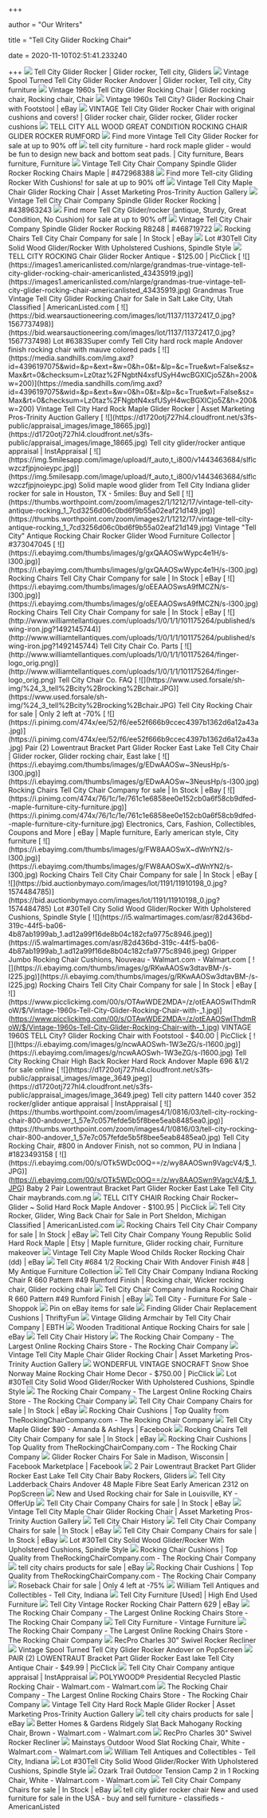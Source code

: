 +++
        
author = "Our Writers"
        
title = "Tell City Glider Rocking Chair"
        
date = 2020-11-10T02:51:41.233240
        
+++
[ ![](https://i.pinimg.com/originals/98/a2/ba/98a2baf739e668ae2f740757d4de78d1.jpg)](https://i.pinimg.com/originals/98/a2/ba/98a2baf739e668ae2f740757d4de78d1.jpg) Tell City Glider Rocker | Glider rocker, Tell city, Gliders
[ ![](https://i.pinimg.com/originals/4b/64/fe/4b64fea1ccccb2ffecb208860b0296b5.jpg)](https://i.pinimg.com/originals/4b/64/fe/4b64fea1ccccb2ffecb208860b0296b5.jpg) Vintage Spool Turned Tell City Glider Rocker Andover | Glider rocker, Tell  city, City furniture
[ ![](https://i.pinimg.com/originals/94/f0/75/94f07510e34ca9475783d0b36fe8bf1b.jpg)](https://i.pinimg.com/originals/94/f0/75/94f07510e34ca9475783d0b36fe8bf1b.jpg) Vintage 1960s Tell City Glider Rocking Chair | Glider rocking chair, Rocking  chair, Chair
[ ![](https://i.ebayimg.com/images/g/y88AAOSwTBJdmRor/s-l300.jpg)](https://i.ebayimg.com/images/g/y88AAOSwTBJdmRor/s-l300.jpg) Vintage 1960s Tell City? Glider Rocking Chair with Footstool | eBay
[ ![](https://i.pinimg.com/originals/84/2c/c9/842cc9746a6f896cdaeb7bf64dbce8f8.jpg)](https://i.pinimg.com/originals/84/2c/c9/842cc9746a6f896cdaeb7bf64dbce8f8.jpg) VINTAGE Tell City Glider Rocker Chair with original cushions and covers! | Glider  rocker chair, Glider rocker, Glider rocker cushions
[ ![](https://s.ecrater.com/stores/10243/525076e21482b_10243b.jpg)](https://s.ecrater.com/stores/10243/525076e21482b_10243b.jpg) TELL CITY ALL WOOD GREAT CONDITION ROCKING CHAIR GLIDER ROCKER RUMFORD
[ ![](https://pixl.varagesale.com/http://s3.amazonaws.com/hopshop-image-store-production/100424609/b8be8123f591fc7d4efc1c7cc36b06eb.jpg?_ver=large_uploader_thumbnail&w=640&h=640&fit=crop&s=b0f09a6f46b2de1dc782c02bec892b20)](https://pixl.varagesale.com/http://s3.amazonaws.com/hopshop-image-store-production/100424609/b8be8123f591fc7d4efc1c7cc36b06eb.jpg?_ver=large_uploader_thumbnail&w=640&h=640&fit=crop&s=b0f09a6f46b2de1dc782c02bec892b20) Find more Vintage Tell City Glider Rocker for sale at up to 90% off
[ ![](https://i.pinimg.com/originals/24/f1/c3/24f1c339cbcc1bd28720175826363a81.jpg)](https://i.pinimg.com/originals/24/f1/c3/24f1c339cbcc1bd28720175826363a81.jpg) tell city furniture - hard rock maple glider - would be fun to design new  back and bottom seat pads. | City furniture, Bears furniture, Furniture
[ ![](https://thumbs.worthpoint.com/zoom/images4/1/0913/30/vintage-tell-city-chair-company_1_5bbcc7f95e4c38cd20cf66902ec77b03.jpg)](https://thumbs.worthpoint.com/zoom/images4/1/0913/30/vintage-tell-city-chair-company_1_5bbcc7f95e4c38cd20cf66902ec77b03.jpg) Vintage Tell City Chair Company Spindle Glider Rocker Rocking Chairs Maple  | #472968388
[ ![](https://pixl.varagesale.com/http://s3.amazonaws.com/hopshop-image-store-production/100553264/cbcb7d8142146d01793f109dc887e967.jpg?_ver=large_uploader_thumbnail&w=640&h=640&fit=crop&s=a1911bb2f85e9882a818bdb60f77d839)](https://pixl.varagesale.com/http://s3.amazonaws.com/hopshop-image-store-production/100553264/cbcb7d8142146d01793f109dc887e967.jpg?_ver=large_uploader_thumbnail&w=640&h=640&fit=crop&s=a1911bb2f85e9882a818bdb60f77d839) Find more Tell-city Gliding Rocker With Cushions! for sale at up to 90% off
[ ![](https://media.sandhills.com/img.axd?id=4396718951&wid=&p=&ext=&w=0&h=0&t=&lp=&c=True&wt=False&sz=Max&rt=0&checksum=VCkjfooyRD9kgkgQjyC66Zi7EUl6KYdW)](https://media.sandhills.com/img.axd?id=4396718951&wid=&p=&ext=&w=0&h=0&t=&lp=&c=True&wt=False&sz=Max&rt=0&checksum=VCkjfooyRD9kgkgQjyC66Zi7EUl6KYdW) Vintage Tell City Maple Chair Glider Rocking Chair | Asset Marketing  Pros-Trinity Auction Gallery
[ ![](https://thumbs.worthpoint.com/zoom/images4/1/0513/02/vintage-tell-city-chair-company_1_4d8efa734571fc34a1595f8c907f3cdd.jpg)](https://thumbs.worthpoint.com/zoom/images4/1/0513/02/vintage-tell-city-chair-company_1_4d8efa734571fc34a1595f8c907f3cdd.jpg) Vintage Tell City Chair Company Spindle Glider Rocker Rocking | #438963243
[ ![](https://pixl.varagesale.com/http://s3.amazonaws.com/hopshop-image-store-production/29019906/86dd49cdc5079ac90c254a1ef24b8017.jpg?_ver=large_uploader_thumbnail&w=640&h=640&fit=crop&s=332196fa9263bafa09e1dd6ca6dc22b5)](https://pixl.varagesale.com/http://s3.amazonaws.com/hopshop-image-store-production/29019906/86dd49cdc5079ac90c254a1ef24b8017.jpg?_ver=large_uploader_thumbnail&w=640&h=640&fit=crop&s=332196fa9263bafa09e1dd6ca6dc22b5) Find more Tell City Glider/rocker (antique, Sturdy, Great Condition, No  Cushion) for sale at up to 90% off
[ ![](https://thumbs.worthpoint.com/zoom/images1/1/0813/10/vintage-tell-city-chair-company_1_a1a0f4691cf6b639920ee5d6ccfb5f16.jpg)](https://thumbs.worthpoint.com/zoom/images1/1/0813/10/vintage-tell-city-chair-company_1_a1a0f4691cf6b639920ee5d6ccfb5f16.jpg) Vintage Tell City Chair Company Spindle Glider Rocker Rocking R8248 |  #468719722
[ ![](https://i.ebayimg.com/thumbs/images/g/jq8AAOSwUyBc4eyB/s-l300.jpg)](https://i.ebayimg.com/thumbs/images/g/jq8AAOSwUyBc4eyB/s-l300.jpg) Rocking Chairs Tell City Chair Company for sale | In Stock | eBay
[ ![](https://bid.auctionbymayo.com/images/lot/1191/11910195_0.jpg?1574484781)](https://bid.auctionbymayo.com/images/lot/1191/11910195_0.jpg?1574484781) Lot #30Tell City Solid Wood Glider/Rocker With Upholstered Cushions,  Spindle Style
[ ![](https://www.picclickimg.com/d/l400/pict/123451960350_/Tell-City-Rocking-Chair-Glider-Rocker-Antique.jpg)](https://www.picclickimg.com/d/l400/pict/123451960350_/Tell-City-Rocking-Chair-Glider-Rocker-Antique.jpg) TELL CITY ROCKING Chair Glider Rocker Antique - $125.00 | PicClick
[ ![](https://images1.americanlisted.com/nlarge/grandmas-true-vintage-tell-city-glider-rocking-chair-americanlisted_43435919.jpg)](https://images1.americanlisted.com/nlarge/grandmas-true-vintage-tell-city-glider-rocking-chair-americanlisted_43435919.jpg) Grandmas True Vintage Tell City Glider Rocking Chair for Sale in Salt Lake  City, Utah Classified | AmericanListed.com
[ ![](https://bid.wearsauctioneering.com/images/lot/1137/11372417_0.jpg?1567737498)](https://bid.wearsauctioneering.com/images/lot/1137/11372417_0.jpg?1567737498) Lot #6383Super comfy Tell City hard rock maple Andover finish rocking chair  with mauve colored pads
[ ![](https://media.sandhills.com/img.axd?id=4396197075&wid=&p=&ext=&w=0&h=0&t=&lp=&c=True&wt=False&sz=Max&rt=0&checksum=Lz0taz%2FNgbtN4xsfUSyH4wcBGXICjo5Z&h=200&w=200)](https://media.sandhills.com/img.axd?id=4396197075&wid=&p=&ext=&w=0&h=0&t=&lp=&c=True&wt=False&sz=Max&rt=0&checksum=Lz0taz%2FNgbtN4xsfUSyH4wcBGXICjo5Z&h=200&w=200) Vintage Tell City Hard Rock Maple Glider Rocker | Asset Marketing  Pros-Trinity Auction Gallery
[ ![](https://d1720otj727hl4.cloudfront.net/s3fs-public/appraisal_images/image_18665.jpg)](https://d1720otj727hl4.cloudfront.net/s3fs-public/appraisal_images/image_18665.jpg) Tell city glider/rocker antique appraisal | InstAppraisal
[ ![](https://img.5milesapp.com/image/upload/f_auto,t_i800/v1443463684/slflcwzczfjpjnoieypc.jpg)](https://img.5milesapp.com/image/upload/f_auto,t_i800/v1443463684/slflcwzczfjpjnoieypc.jpg) Solid maple wood glider from Tell City Indiana glider rocker for sale in  Houston, TX - 5miles: Buy and Sell
[ ![](https://thumbs.worthpoint.com/zoom/images2/1/1212/17/vintage-tell-city-antique-rocking_1_7cd3256d06c0bd6f9b55a02eaf21d149.jpg)](https://thumbs.worthpoint.com/zoom/images2/1/1212/17/vintage-tell-city-antique-rocking_1_7cd3256d06c0bd6f9b55a02eaf21d149.jpg) Vintage "Tell City" Antique Rocking Chair Rocker Glider Wood Furniture  Collector | #373047045
[ ![](https://i.ebayimg.com/thumbs/images/g/gxQAAOSwWypc4e1H/s-l300.jpg)](https://i.ebayimg.com/thumbs/images/g/gxQAAOSwWypc4e1H/s-l300.jpg) Rocking Chairs Tell City Chair Company for sale | In Stock | eBay
[ ![](https://i.ebayimg.com/thumbs/images/g/oEEAAOSwsA9fMCZN/s-l300.jpg)](https://i.ebayimg.com/thumbs/images/g/oEEAAOSwsA9fMCZN/s-l300.jpg) Rocking Chairs Tell City Chair Company for sale | In Stock | eBay
[ ![](http://www.williamtellantiques.com/uploads/1/0/1/1/101175264/published/swing-iron.jpg?1492145744)](http://www.williamtellantiques.com/uploads/1/0/1/1/101175264/published/swing-iron.jpg?1492145744) Tell City Chair Co. Parts
[ ![](http://www.williamtellantiques.com/uploads/1/0/1/1/101175264/finger-logo_orig.png)](http://www.williamtellantiques.com/uploads/1/0/1/1/101175264/finger-logo_orig.png) Tell City Chair Co. FAQ
[ ![](https://www.used.forsale/sh-img/%24_3_tell%2Bcity%2Brocking%2Bchair.JPG)](https://www.used.forsale/sh-img/%24_3_tell%2Bcity%2Brocking%2Bchair.JPG) Tell City Rocking Chair for sale | Only 2 left at -70%
[ ![](https://i.pinimg.com/474x/ee/52/f6/ee52f666b9ccec4397b1362d6a12a43a.jpg)](https://i.pinimg.com/474x/ee/52/f6/ee52f666b9ccec4397b1362d6a12a43a.jpg) Pair (2) Lowentraut Bracket Part Glider Rocker East Lake Tell City Chair | Glider  rocker, Glider rocking chair, East lake
[ ![](https://i.ebayimg.com/thumbs/images/g/EDwAAOSw~3NeusHp/s-l300.jpg)](https://i.ebayimg.com/thumbs/images/g/EDwAAOSw~3NeusHp/s-l300.jpg) Rocking Chairs Tell City Chair Company for sale | In Stock | eBay
[ ![](https://i.pinimg.com/474x/76/1c/1e/761c1e6858ee0e152cb0a6f58cb9dfed--maple-furniture-city-furniture.jpg)](https://i.pinimg.com/474x/76/1c/1e/761c1e6858ee0e152cb0a6f58cb9dfed--maple-furniture-city-furniture.jpg) Electronics, Cars, Fashion, Collectibles, Coupons and More | eBay | Maple  furniture, Early american style, City furniture
[ ![](https://i.ebayimg.com/thumbs/images/g/FW8AAOSwX~dWnYN2/s-l300.jpg)](https://i.ebayimg.com/thumbs/images/g/FW8AAOSwX~dWnYN2/s-l300.jpg) Rocking Chairs Tell City Chair Company for sale | In Stock | eBay
[ ![](https://bid.auctionbymayo.com/images/lot/1191/11910198_0.jpg?1574484785)](https://bid.auctionbymayo.com/images/lot/1191/11910198_0.jpg?1574484785) Lot #30Tell City Solid Wood Glider/Rocker With Upholstered Cushions,  Spindle Style
[ ![](https://i5.walmartimages.com/asr/82d436bd-319c-44f5-ba06-4b87ab1999ab_1.ad12a99f16de8b04c182cfa9775c8946.jpeg)](https://i5.walmartimages.com/asr/82d436bd-319c-44f5-ba06-4b87ab1999ab_1.ad12a99f16de8b04c182cfa9775c8946.jpeg) Gripper Jumbo Rocking Chair Cushions, Nouveau - Walmart.com - Walmart.com
[ ![](https://i.ebayimg.com/thumbs/images/g/RKwAAOSw3dtavBM-/s-l225.jpg)](https://i.ebayimg.com/thumbs/images/g/RKwAAOSw3dtavBM-/s-l225.jpg) Rocking Chairs Tell City Chair Company for sale | In Stock | eBay
[ ![](https://www.picclickimg.com/00/s/OTAwWDE2MDA=/z/otEAAOSwlThdmRoW/$/Vintage-1960s-Tell-City-Glider-Rocking-Chair-with-_1.jpg)](https://www.picclickimg.com/00/s/OTAwWDE2MDA=/z/otEAAOSwlThdmRoW/$/Vintage-1960s-Tell-City-Glider-Rocking-Chair-with-_1.jpg) VINTAGE 1960S TELL City? Glider Rocking Chair with Footstool - $40.00 |  PicClick
[ ![](https://i.ebayimg.com/images/g/ncwAAOSwh-1W3eZG/s-l1600.jpg)](https://i.ebayimg.com/images/g/ncwAAOSwh-1W3eZG/s-l1600.jpg) Tell City Rocking Chair High Back Rocker Hard Rock Andover Maple 696 &1/2  for sale online
[ ![](https://d1720otj727hl4.cloudfront.net/s3fs-public/appraisal_images/image_3649.jpeg)](https://d1720otj727hl4.cloudfront.net/s3fs-public/appraisal_images/image_3649.jpeg) Tell city pattern 1440 cover 352 rocker/glider antique appraisal |  InstAppraisal
[ ![](https://thumbs.worthpoint.com/zoom/images4/1/0816/03/tell-city-rocking-chair-800-andover_1_57e7c057fefde5b5f8bee5eab8485ea0.jpg)](https://thumbs.worthpoint.com/zoom/images4/1/0816/03/tell-city-rocking-chair-800-andover_1_57e7c057fefde5b5f8bee5eab8485ea0.jpg) Tell City Rocking Chair, #800 in Andover Finish, not so common, PU in  Indiana | #1823493158
[ ![](https://i.ebayimg.com/00/s/OTk5WDc0OQ==/z/wy8AAOSwn9VagcV4/$_1.JPG)](https://i.ebayimg.com/00/s/OTk5WDc0OQ==/z/wy8AAOSwn9VagcV4/$_1.JPG) Baby 2 Pair Lowentraut Bracket Part Glider Rocker East Lake Tell City Chair  maybrands.com.ng
[ ![](https://www.picclickimg.com/d/l400/pict/173925693024_/Tell-City-Chair-Rocking-Chair-Rocker-Glider.jpg)](https://www.picclickimg.com/d/l400/pict/173925693024_/Tell-City-Chair-Rocking-Chair-Rocker-Glider.jpg) TELL CITY CHAIR Rocking Chair Rocker~ Glider ~ Solid Hard Rock Maple  Andover - $100.95 | PicClick
[ ![](https://images1.americanlisted.com/nlarge/tell-city-rocker-glider-wing-back-chair-americanlisted_30140175.jpg)](https://images1.americanlisted.com/nlarge/tell-city-rocker-glider-wing-back-chair-americanlisted_30140175.jpg) Tell City Rocker, Glider, Wing Back Chair for Sale in Port Sheldon,  Michigan Classified | AmericanListed.com
[ ![](https://i.ebayimg.com/thumbs/images/g/k~4AAOSwv-NWV5Xq/s-l300.jpg)](https://i.ebayimg.com/thumbs/images/g/k~4AAOSwv-NWV5Xq/s-l300.jpg) Rocking Chairs Tell City Chair Company for sale | In Stock | eBay
[ ![](https://i.pinimg.com/originals/8c/4b/70/8c4b70778d23352657f8df3b4591b2cd.jpg)](https://i.pinimg.com/originals/8c/4b/70/8c4b70778d23352657f8df3b4591b2cd.jpg) Tell City Chair Company Young Republic Solid Hard Rock Maple | Etsy | Maple  furniture, Glider rocking chair, Furniture makeover
[ ![](https://i.ebayimg.com/images/g/CNEAAOSwLfNeleyG/s-l400.jpg)](https://i.ebayimg.com/images/g/CNEAAOSwLfNeleyG/s-l400.jpg) Vintage Tell City Maple Wood Childs Rocker Rocking Chair (dd) | eBay
[ ![](https://d29jd5m3t61t9.cloudfront.net/myantiquefurniturecollection.com/images/fbfiles/images/P1000375_v_1401704895.jpg)](https://d29jd5m3t61t9.cloudfront.net/myantiquefurniturecollection.com/images/fbfiles/images/P1000375_v_1401704895.jpg) Tell City #684 1/2 Rocking Chair With Andover Finish #48 | My Antique  Furniture Collection
[ ![](https://i.pinimg.com/236x/c5/bc/38/c5bc38ece1d4f39b5538f641889643e8.jpg)](https://i.pinimg.com/236x/c5/bc/38/c5bc38ece1d4f39b5538f641889643e8.jpg) Tell City Chair Company Indiana Rocking Chair R 660 Pattern #49 Rumford  Finish | Rocking chair, Wicker rocking chair, Glider rocking chair
[ ![](https://i.ebayimg.com/images/g/uOkAAOSw04peT3M1/s-l400.jpg)](https://i.ebayimg.com/images/g/uOkAAOSw04peT3M1/s-l400.jpg) Tell City Chair Company Indiana Rocking Chair R 660 Pattern #49 Rumford  Finish | eBay
[ ![](https://storage.bhs.cloud.ovh.net/v1/AUTH_e7d15450bedd40b9b599e075527df3cb/omaha/_Tell_City_solid_maple_glider_rocker_w_cu_5f92326e0774a.jpg)](https://storage.bhs.cloud.ovh.net/v1/AUTH_e7d15450bedd40b9b599e075527df3cb/omaha/_Tell_City_solid_maple_glider_rocker_w_cu_5f92326e0774a.jpg) Tell City - Furniture For Sale - Shoppok
[ ![](https://i.pinimg.com/originals/bd/da/f1/bddaf1da88bd4f1d5840974473b8ec06.jpg)](https://i.pinimg.com/originals/bd/da/f1/bddaf1da88bd4f1d5840974473b8ec06.jpg) Pin on eBay items for sale
[ ![](https://img.thrfun.com/img/159/469/tff23744988_x.jpg)](https://img.thrfun.com/img/159/469/tff23744988_x.jpg) Finding Glider Chair Replacement Cushions | ThriftyFun
[ ![](https://ebth-com-production.imgix.net/2017/10/21/10/42/34/19141f18-af92-4d43-a400-4913c7e8e077/DSC00871.jpg?ixlib=rb-3.1.0&w=880&h=880&fit=crop&crop=&auto=format)](https://ebth-com-production.imgix.net/2017/10/21/10/42/34/19141f18-af92-4d43-a400-4913c7e8e077/DSC00871.jpg?ixlib=rb-3.1.0&w=880&h=880&fit=crop&crop=&auto=format) Vintage Gliding Armchair by Tell City Chair Company | EBTH
[ ![](https://i.ebayimg.com/thumbs/images/g/B6QAAOSwL09dAFva/s-l225.jpg)](https://i.ebayimg.com/thumbs/images/g/B6QAAOSwL09dAFva/s-l225.jpg) Wooden Traditional Antique Rocking Chairs for sale | eBay
[ ![](http://www.williamtellantiques.com/uploads/1/0/1/1/101175264/published/12243024-10153303309143831-4691334588388610201-n.jpeg?1489716121)](http://www.williamtellantiques.com/uploads/1/0/1/1/101175264/published/12243024-10153303309143831-4691334588388610201-n.jpeg?1489716121) Tell City Chair History
[ ![](http://www.therockingchaircompany.com/media/wysiwyg/CatNavPics/Home/rockingchair.jpg)](http://www.therockingchaircompany.com/media/wysiwyg/CatNavPics/Home/rockingchair.jpg) The Rocking Chair Company - The Largest Online Rocking Chairs Store - The Rocking  Chair Company
[ ![](https://media.sandhills.com/img.axd?id=4396718785&wid=&p=&ext=&w=0&h=0&t=&lp=&c=True&wt=False&sz=Max&rt=0&checksum=vltGSXqYBKoV9FswQBJbe486COiTxk9%2F&h=200&w=200)](https://media.sandhills.com/img.axd?id=4396718785&wid=&p=&ext=&w=0&h=0&t=&lp=&c=True&wt=False&sz=Max&rt=0&checksum=vltGSXqYBKoV9FswQBJbe486COiTxk9%2F&h=200&w=200) Vintage Tell City Maple Chair Glider Rocking Chair | Asset Marketing  Pros-Trinity Auction Gallery
[ ![](https://www.picclickimg.com/d/l400/pict/382994107163_/Vintage-Tell-City-1960s-Rocking-Chair-with-original.jpg)](https://www.picclickimg.com/d/l400/pict/382994107163_/Vintage-Tell-City-1960s-Rocking-Chair-with-original.jpg) WONDERFUL VINTAGE SNOCRAFT Snow Shoe Norway Maine Rocking Chair Home Decor  - $750.00 | PicClick
[ ![](https://bid.auctionbymayo.com/images/lot/1191/11910196_0.jpg?1574484783)](https://bid.auctionbymayo.com/images/lot/1191/11910196_0.jpg?1574484783) Lot #30Tell City Solid Wood Glider/Rocker With Upholstered Cushions,  Spindle Style
[ ![](http://www.therockingchaircompany.com/media/wysiwyg/CatNavPics/Home/BigTop.jpg)](http://www.therockingchaircompany.com/media/wysiwyg/CatNavPics/Home/BigTop.jpg) The Rocking Chair Company - The Largest Online Rocking Chairs Store - The Rocking  Chair Company
[ ![](https://i.ebayimg.com/thumbs/images/g/OyIAAOSwJVJfnIwf/s-l225.jpg)](https://i.ebayimg.com/thumbs/images/g/OyIAAOSwJVJfnIwf/s-l225.jpg) Tell City Chair Company Chairs for sale | In Stock | eBay
[ ![](http://www.therockingchaircompany.com/media/wysiwyg/CatNavPics/RockerCushions/boxedpiping.jpg)](http://www.therockingchaircompany.com/media/wysiwyg/CatNavPics/RockerCushions/boxedpiping.jpg) Rocking Chair Cushions | Top Quality from TheRockingChairCompany.com - The Rocking  Chair Company
[ ![](https://lookaside.fbsbx.com/lookaside/crawler/media/?media_id=3320259474715953)](https://lookaside.fbsbx.com/lookaside/crawler/media/?media_id=3320259474715953) Tell City Maple Glider $90 - Amanda & Ashleys | Facebook
[ ![](https://i.ebayimg.com/thumbs/images/g/C8UAAOSwx-9Wx8iL/s-l225.jpg)](https://i.ebayimg.com/thumbs/images/g/C8UAAOSwx-9Wx8iL/s-l225.jpg) Rocking Chairs Tell City Chair Company for sale | In Stock | eBay
[ ![](http://www.therockingchaircompany.com/media/wysiwyg/CatNavPics/RockerCushions/solidfabric.jpg)](http://www.therockingchaircompany.com/media/wysiwyg/CatNavPics/RockerCushions/solidfabric.jpg) Rocking Chair Cushions | Top Quality from TheRockingChairCompany.com - The Rocking  Chair Company
[ ![](https://lookaside.fbsbx.com/lookaside/crawler/media/?media_id=10157298026357540)](https://lookaside.fbsbx.com/lookaside/crawler/media/?media_id=10157298026357540) Glider Rocker Chairs For Sale in Madison, Wisconsin | Facebook Marketplace  | Facebook
[ ![](https://docplayer.net/docs-images/66/55186318/images/1-2.jpg)](https://docplayer.net/docs-images/66/55186318/images/1-2.jpg) 2 Pair Lowentraut Bracket Part Glider Rocker East Lake Tell City Chair Baby  Rockers, Gliders
[ ![](http://img0098.psstatic.com/132901712_vintage-spool-turned-tell-city-glider-rocker-andover-.jpg)](http://img0098.psstatic.com/132901712_vintage-spool-turned-tell-city-glider-rocker-andover-.jpg) Tell City Ladderback Chairs Andover 48 Maple Fibre Seat Early American 2312  on PopScreen
[ ![](https://photos.offerup.com/drNPj3-C8C0yICZVoMpZ5lT-xT8=/300x400/bfd0/bfd003795efb41b4ad7e0cbb9a419133.jpg)](https://photos.offerup.com/drNPj3-C8C0yICZVoMpZ5lT-xT8=/300x400/bfd0/bfd003795efb41b4ad7e0cbb9a419133.jpg) New and Used Rocking chair for Sale in Louisville, KY - OfferUp
[ ![](https://i.ebayimg.com/thumbs/images/g/fhwAAOSwm-BdR11J/s-l225.jpg)](https://i.ebayimg.com/thumbs/images/g/fhwAAOSwm-BdR11J/s-l225.jpg) Tell City Chair Company Chairs for sale | In Stock | eBay
[ ![](https://media.sandhills.com/img.axd?id=4396718835&wid=&p=&ext=&w=0&h=0&t=&lp=&c=True&wt=False&sz=Max&rt=0&checksum=KVRnpgXVAiLq6i%2B4y%2FVlYXVSPqWDbm6o&h=200&w=200)](https://media.sandhills.com/img.axd?id=4396718835&wid=&p=&ext=&w=0&h=0&t=&lp=&c=True&wt=False&sz=Max&rt=0&checksum=KVRnpgXVAiLq6i%2B4y%2FVlYXVSPqWDbm6o&h=200&w=200) Vintage Tell City Maple Chair Glider Rocking Chair | Asset Marketing  Pros-Trinity Auction Gallery
[ ![](http://www.williamtellantiques.com/uploads/1/0/1/1/101175264/published/giant-rocker.jpg?1489716199)](http://www.williamtellantiques.com/uploads/1/0/1/1/101175264/published/giant-rocker.jpg?1489716199) Tell City Chair History
[ ![](https://i.ebayimg.com/thumbs/images/g/kBgAAOSw5IJWc1N0/s-l225.jpg)](https://i.ebayimg.com/thumbs/images/g/kBgAAOSw5IJWc1N0/s-l225.jpg) Tell City Chair Company Chairs for sale | In Stock | eBay
[ ![](https://i.ebayimg.com/thumbs/images/g/Z-sAAOSwD9pbW1rm/s-l300.jpg)](https://i.ebayimg.com/thumbs/images/g/Z-sAAOSwD9pbW1rm/s-l300.jpg) Tell City Chair Company Chairs for sale | In Stock | eBay
[ ![](https://bid.auctionbymayo.com/images/lot/1191/11910197_0.jpg?1574484784)](https://bid.auctionbymayo.com/images/lot/1191/11910197_0.jpg?1574484784) Lot #30Tell City Solid Wood Glider/Rocker With Upholstered Cushions,  Spindle Style
[ ![](http://www.therockingchaircompany.com/media/wysiwyg/CatNavPics/RockerCushions/patternfabric.jpg)](http://www.therockingchaircompany.com/media/wysiwyg/CatNavPics/RockerCushions/patternfabric.jpg) Rocking Chair Cushions | Top Quality from TheRockingChairCompany.com - The Rocking  Chair Company
[ ![](https://i.ebayimg.com/thumbs/images/g/jFAAAOSwlQhdOhS~/s-l225.jpg)](https://i.ebayimg.com/thumbs/images/g/jFAAAOSwlQhdOhS~/s-l225.jpg) tell city chairs products for sale | eBay
[ ![](http://www.therockingchaircompany.com/media/wysiwyg/CatNavPics/RockerCushions/stripedfabrics.jpg)](http://www.therockingchaircompany.com/media/wysiwyg/CatNavPics/RockerCushions/stripedfabrics.jpg) Rocking Chair Cushions | Top Quality from TheRockingChairCompany.com - The Rocking  Chair Company
[ ![](https://www.used.forsale/sh-img/cc862b41e243b2a68f67ac9a5f012298_roseback%2Bchair.jpg)](https://www.used.forsale/sh-img/cc862b41e243b2a68f67ac9a5f012298_roseback%2Bchair.jpg) Roseback Chair for sale | Only 4 left at -75%
[ ![](http://www.williamtellantiques.com/uploads/1/0/1/1/101175264/tell-city-chair-tables-chairs_orig.jpg)](http://www.williamtellantiques.com/uploads/1/0/1/1/101175264/tell-city-chair-tables-chairs_orig.jpg) William Tell Antiques and Collectibles - Tell City, Indiana
[ ![](https://highendusedfurniture.com/wp-content/uploads/2020/04/DSC03604-210x316.jpg)](https://highendusedfurniture.com/wp-content/uploads/2020/04/DSC03604-210x316.jpg) Tell City Furniture [Used] | High End Used Furniture
[ ![](https://i.ebayimg.com/images/g/f6oAAOSwbAldfuKn/s-l400.jpg)](https://i.ebayimg.com/images/g/f6oAAOSwbAldfuKn/s-l400.jpg) Tell City Vintage Rocker Rocking Chair Pattern 629 | eBay
[ ![](http://www.therockingchaircompany.com/media/catalog/product/cache/1/small_image/228x/9df78eab33525d08d6e5fb8d27136e95/k/i/kids_adirondack_rocking_chair_2.jpg)](http://www.therockingchaircompany.com/media/catalog/product/cache/1/small_image/228x/9df78eab33525d08d6e5fb8d27136e95/k/i/kids_adirondack_rocking_chair_2.jpg) The Rocking Chair Company - The Largest Online Rocking Chairs Store - The Rocking  Chair Company
[ ![](https://www.vintagefurnitureguide.com/wp-content/uploads/2020/07/tellcity5-min-e1595541394449.jpg)](https://www.vintagefurnitureguide.com/wp-content/uploads/2020/07/tellcity5-min-e1595541394449.jpg) Tell City Furniture - Vintage Furniture
[ ![](http://www.therockingchaircompany.com/skin/frontend/default/theme583/images/trcclogo.png)](http://www.therockingchaircompany.com/skin/frontend/default/theme583/images/trcclogo.png) The Rocking Chair Company - The Largest Online Rocking Chairs Store - The Rocking  Chair Company
[ ![](https://cdn11.bigcommerce.com/s-kwuh809851/images/stencil/350x350/products/946/15099/SGR-30CLO-swatch__66117.1587567525.jpg?c=2)](https://cdn11.bigcommerce.com/s-kwuh809851/images/stencil/350x350/products/946/15099/SGR-30CLO-swatch__66117.1587567525.jpg?c=2) RecPro Charles 30" Swivel Rocker Recliner
[ ![](http://img0073o.psstatic.com/118854103_vintage-spool-turned-tell-city-glider-rocker-andover-.jpg)](http://img0073o.psstatic.com/118854103_vintage-spool-turned-tell-city-glider-rocker-andover-.jpg) Vintage Spool Turned Tell City Glider Rocker Andover on PopScreen
[ ![](https://www.picclickimg.com/d/l400/pict/322237282565_/Pair-2-Lowentraut-Bracket-Part-Glider-Rocker-East.jpg)](https://www.picclickimg.com/d/l400/pict/322237282565_/Pair-2-Lowentraut-Bracket-Part-Glider-Rocker-East.jpg) PAIR (2) LOWENTRAUT Bracket Part Glider Rocker East lake Tell City Antique  Chair - $49.99 | PicClick
[ ![](https://d1720otj727hl4.cloudfront.net/s3fs-public/appraisal_images/IMAG3442.jpg)](https://d1720otj727hl4.cloudfront.net/s3fs-public/appraisal_images/IMAG3442.jpg) Tell City Chair Company antique appraisal | InstAppraisal
[ ![](https://i5.walmartimages.com/asr/f2e1bf59-fcb0-4469-b31f-049249497891_1.c7ade7b15b47303be64023358ca6c706.jpeg)](https://i5.walmartimages.com/asr/f2e1bf59-fcb0-4469-b31f-049249497891_1.c7ade7b15b47303be64023358ca6c706.jpeg) POLYWOOD&reg; Presidential Recycled Plastic Rocking Chair - Walmart.com -  Walmart.com
[ ![](http://www.therockingchaircompany.com/media/wysiwyg/CatNavPics/Home/cushions.jpg)](http://www.therockingchaircompany.com/media/wysiwyg/CatNavPics/Home/cushions.jpg) The Rocking Chair Company - The Largest Online Rocking Chairs Store - The Rocking  Chair Company
[ ![](https://media.sandhills.com/img.axd?id=4396197035&wid=&p=&ext=&w=0&h=0&t=&lp=&c=True&wt=False&sz=Max&rt=0&checksum=Lz0taz%2FNgbvj3%2FR4jKgPck8vDQXFJe87&h=200&w=200)](https://media.sandhills.com/img.axd?id=4396197035&wid=&p=&ext=&w=0&h=0&t=&lp=&c=True&wt=False&sz=Max&rt=0&checksum=Lz0taz%2FNgbvj3%2FR4jKgPck8vDQXFJe87&h=200&w=200) Vintage Tell City Hard Rock Maple Glider Rocker | Asset Marketing  Pros-Trinity Auction Gallery
[ ![](https://i.ebayimg.com/thumbs/images/g/TloAAOSwX99ZnMhw/s-l300.jpg)](https://i.ebayimg.com/thumbs/images/g/TloAAOSwX99ZnMhw/s-l300.jpg) tell city chairs products for sale | eBay
[ ![](https://i5.walmartimages.com/asr/8a7a5285-fea9-42ea-925e-823478a9b09f_2.9a93e0f188488cf1b36a38ce2ebaf295.jpeg?odnWidth=612&odnHeight=612&odnBg=ffffff)](https://i5.walmartimages.com/asr/8a7a5285-fea9-42ea-925e-823478a9b09f_2.9a93e0f188488cf1b36a38ce2ebaf295.jpeg?odnWidth=612&odnHeight=612&odnBg=ffffff) Better Homes & Gardens Ridgely Slat Back Mahogany Rocking Chair, Brown -  Walmart.com - Walmart.com
[ ![](https://cdn11.bigcommerce.com/s-kwuh809851/product_images/uploaded_images/sgr-main-banner.jpg)](https://cdn11.bigcommerce.com/s-kwuh809851/product_images/uploaded_images/sgr-main-banner.jpg) RecPro Charles 30" Swivel Rocker Recliner
[ ![](https://i5.walmartimages.com/asr/8555c9f6-0a93-4d44-a3eb-4063ffe76270.3da4b4754f1a7a94e7b09c00b72775d4.jpeg)](https://i5.walmartimages.com/asr/8555c9f6-0a93-4d44-a3eb-4063ffe76270.3da4b4754f1a7a94e7b09c00b72775d4.jpeg) Mainstays Outdoor Wood Slat Rocking Chair, White - Walmart.com - Walmart.com
[ ![](http://www.williamtellantiques.com/uploads/1/0/1/1/101175264/tell-city-chair-rockers_orig.jpg)](http://www.williamtellantiques.com/uploads/1/0/1/1/101175264/tell-city-chair-rockers_orig.jpg) William Tell Antiques and Collectibles - Tell City, Indiana
[ ![](https://bid.auctionbymayo.com/images/lot/1191/11910199_0.jpg?1574484787)](https://bid.auctionbymayo.com/images/lot/1191/11910199_0.jpg?1574484787) Lot #30Tell City Solid Wood Glider/Rocker With Upholstered Cushions,  Spindle Style
[ ![](https://i5.walmartimages.com/asr/2c101f24-cb6a-40ba-96d1-53cbfce4a0f8_1.5c81e89d41c42265b5775391ed399120.jpeg?odnWidth=612&odnHeight=612&odnBg=ffffff)](https://i5.walmartimages.com/asr/2c101f24-cb6a-40ba-96d1-53cbfce4a0f8_1.5c81e89d41c42265b5775391ed399120.jpeg?odnWidth=612&odnHeight=612&odnBg=ffffff) Ozark Trail Outdoor Tension Camp 2 in 1 Rocking Chair, White - Walmart.com  - Walmart.com
[ ![](https://i.ebayimg.com/thumbs/images/g/Xv0AAOSwzJ5XadTD/s-l300.jpg)](https://i.ebayimg.com/thumbs/images/g/Xv0AAOSwzJ5XadTD/s-l300.jpg) Tell City Chair Company Chairs for sale | In Stock | eBay
[ ![](https://images1.americanlisted.com/nlarge/real_wood_solid_wood_glider_rocker_with_matching_ottoman_39215391.jpg)](https://images1.americanlisted.com/nlarge/real_wood_solid_wood_glider_rocker_with_matching_ottoman_39215391.jpg) tell city glider rocker chair New and used furniture for sale in the USA -  buy and sell furniture - classifieds - AmericanListed
